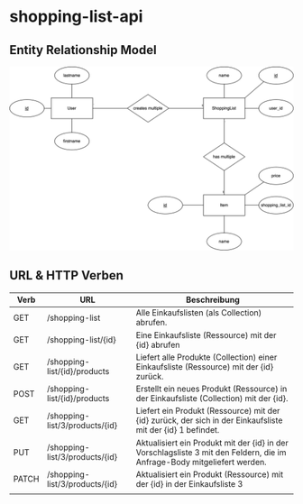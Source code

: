 # shopping-list-api

## Entity Relationship Model

![ER Model SVG](docs/er-model.svg)

## URL & HTTP Verben

| Verb  | URL                            | Beschreibung                                                                                                             |
|-------|--------------------------------|--------------------------------------------------------------------------------------------------------------------------|
| GET   | /shopping-list                 | Alle Einkaufslisten (als Collection) abrufen.                                                                            |
| GET   | /shopping-list/{id}            | Eine Einkaufsliste (Ressource) mit der {id} abrufen                                                                      |
| GET   | /shopping-list/{id}/products   | Liefert alle Produkte (Collection) einer Einkaufsliste (Ressource) mit der {id} zurück.                                  |
| POST  | /shopping-list/{id}/products   | Erstellt ein neues Produkt (Ressource) in der Einkaufsliste (Collection) mit der {id}.                                   |
| GET   | /shopping-list/3/products/{id} | Liefert ein Produkt (Ressource) mit der {id} zurück, der sich in der Einkaufsliste mit der {id} 1 befindet.              |
| PUT   | /shopping-list/3/products/{id} | Aktualisiert ein Produkt mit der {id} in der Vorschlagsliste 3 mit den Feldern, die im Anfrage-Body mitgeliefert werden. |
| PATCH | /shopping-list/3/products/{id} | Aktualisiert ein Produkt (Ressource) mit der {id} in der Einkaufsliste 3                                                 |
|       |                                |                                                                                                                          |